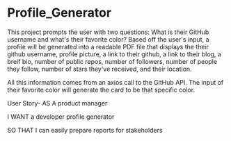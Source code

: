 # Profile_Generator

This project prompts the user with two questions: What is their GitHub username and what's their favorite color?
Based off the user's input, a profile will be generated into a readable PDF file that displays the their github username, profile picture, a link to their github, a link to their blog, a breif bio, number of public repos, number of followers, number of people they follow, number of stars they've received, and their location.

All this information comes from an axios call to the GitHub API. The input of their favorite color will generate the card to be that specific color.

User Story-
AS A product manager

I WANT a developer profile generator

SO THAT I can easily prepare reports for stakeholders
